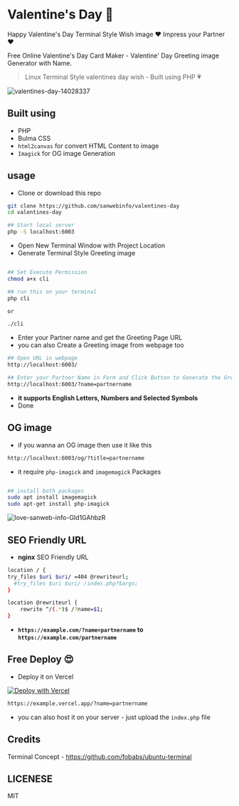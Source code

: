 # Valentine's Day 💜  

Happy Valentine's Day Terminal Style Wish image ❤️ Impress your Partner ❤️  

Free Online Valentine's Day Card Maker - Valentine' Day Greeting image Generator with Name.  

> Linux Terminal Style valentines day wish - Built using PHP 💗  

![valentines-day-14028337](https://github.com/sanwebinfo/valentines-day/assets/10300271/acf69a23-2952-4997-9e69-527d80259d24)

## Built using

- PHP
- Bulma CSS
- `html2canvas` for convert HTML Content to image
- `Imagick` for OG image Generation

## usage

- Clone or download this repo

```sh
git clone https://github.com/sanwebinfo/valentines-day
cd valentines-day

## Start local server
php -S localhost:6003
```

- Open New Terminal Window with Project Location
- Generate Terminal Style Greeting image

```sh

## Set Execute Permission
chmod a+x cli

## run this on your terminal
php cli

or 

./cli

```

- Enter your Partner name and get the Greeting Page URL
- you can also Create a Greeting image from webpage too

```sh
## Open URL in webpage
http://localhost:6003/

## Enter your Partner Name in Form and Click Button to Generate the Greeting image
http://localhost:6003/?name=partnername

```

- **it supports English Letters, Numbers and Selected Symbols**
- Done

## OG image

- if you wanna an OG image then use it like this

```sh
http://localhost:6003/og/?title=partnername
```

- it require `php-imagick` and `imagemagick` Packages

```sh

## install both packages
sudo apt install imagemagick
sudo apt-get install php-imagick
```

![love-sanweb-info-GId1GAhbzR](https://github.com/sanwebinfo/valentines-day/assets/10300271/d58daa21-0285-4772-a130-7e4a73bf9548)

## SEO Friendly URL

- **nginx** SEO Friendly URL

```sh
location / {
try_files $uri $uri/ =404 @rewriteurl;
  #try_files $uri $uri/ /index.php?$args;
}

location @rewriteurl {
    rewrite ^/(.*)$ /?name=$1;
}
```

- **`https://example.com/?name=partnername` to `https://example.com/partnername`**

## Free Deploy 😍

- Deploy it on Vercel

[![Deploy with Vercel](https://vercel.com/button)](https://vercel.com/new/clone?repository-url=https%3A%2F%2Fgithub.com%2Fsanwebinfo%2Fvalentines-day)

```sh
https://example.vercel.app/?name=partnername
```

- you can also host it on your server - just upload the `index.php` file

## Credits

Terminal Concept - <https://github.com/fobabs/ubuntu-terminal>

## LICENESE

MIT
